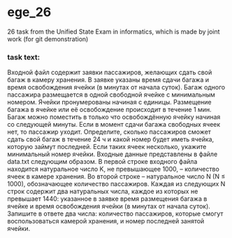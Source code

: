 # ege_26
26 task from the Unified State Exam in informatics, which is made by joint work (for git demonstration)

### task text:
Входной файл содержит заявки пассажиров, желающих сдать свой багаж в камеру хранения. В заявке указаны время сдачи багажа и время освобождения ячейки (в минутах от начала суток). Багаж одного пассажира размещается в одной свободной ячейке с минимальным номером. Ячейки пронумерованы начиная с единицы. Размещение багажа в ячейке или её освобождение происходит в течение 1 мин. Багаж можно поместить в только что освобождённую ячейку начиная со следующей минуты. Если в момент сдачи багажа свободных ячеек нет, то пассажир уходит. Определите, сколько пассажиров сможет сдать свой багаж в течение 24 ч и какой номер будет иметь ячейка, которую займут последней. Если таких ячеек несколько, укажите минимальный номер ячейки.
Входные данные представлены в файле data.txt следующим образом. В первой строке входного файла находится натуральное число K, не превышающее 1000, – количество ячеек в камере хранения. Во второй строке – натуральное число N (N ≤ 1000), обозначающее количество пассажиров. Каждая из следующих N строк содержит два натуральных числа, каждое из которых не превышает 1440: указанное в заявке время размещения багажа в ячейке и время освобождения ячейки (в минутах от начала суток).
Запишите в ответе два числа: количество пассажиров, которые смогут воспользоваться камерой хранения, и номер последней занятой ячейки.